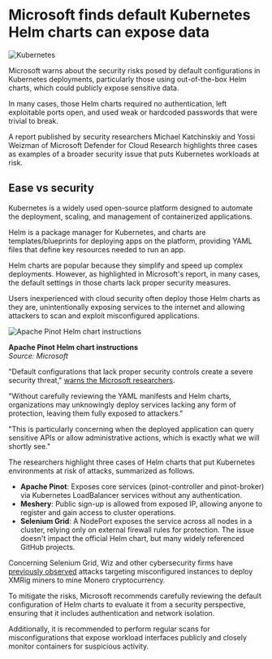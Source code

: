 # Microsoft finds default Kubernetes Helm charts can expose data

![Kubernetes](https://www.bleepstatic.com/content/hl-images/2024/04/17/Kubernetes.jpg)

Microsoft warns about the security risks posed by default configurations in Kubernetes deployments, particularly those using out-of-the-box Helm charts, which could publicly expose sensitive data.

In many cases, those Helm charts required no authentication, left exploitable ports open, and used weak or hardcoded passwords that were trivial to break.

A report published by security researchers Michael Katchinskiy and Yossi Weizman of Microsoft Defender for Cloud Research highlights three cases as examples of a broader security issue that puts Kubernetes workloads at risk.

## Ease vs security

Kubernetes is a widely used open-source platform designed to automate the deployment, scaling, and management of containerized applications.

Helm is a package manager for Kubernetes, and charts are templates/blueprints for deploying apps on the platform, providing YAML files that define key resources needed to run an app.

Helm charts are popular because they simplify and speed up complex deployments. However, as highlighted in Microsoft's report, in many cases, the default settings in those charts lack proper security measures.

Users inexperienced with cloud security often deploy those Helm charts as they are, unintentionally exposing services to the internet and allowing attackers to scan and exploit misconfigured applications.

![Apache Pinot Helm chart instructions](https://www.bleepstatic.com/images/news/u/1220909/2025/May/image.jpg)

**Apache Pinot Helm chart instructions**  
_Source: Microsoft_

"Default configurations that lack proper security controls create a severe security threat," [warns the Microsoft researchers](https://techcommunity.microsoft.com/blog/microsoftdefendercloudblog/the-risk-of-default-configuration-how-out-of-the-box-helm-charts-can-breach-your/4409560).

"Without carefully reviewing the YAML manifests and Helm charts, organizations may unknowingly deploy services lacking any form of protection, leaving them fully exposed to attackers."

"This is particularly concerning when the deployed application can query sensitive APIs or allow administrative actions, which is exactly what we will shortly see."

The researchers highlight three cases of Helm charts that put Kubernetes environments at risk of attacks, summarized as follows.

* **Apache Pinot**: Exposes core services (pinot-controller and pinot-broker) via Kubernetes LoadBalancer services without any authentication.
* **Meshery**: Public sign-up is allowed from exposed IP, allowing anyone to register and gain access to cluster operations.
* **Selenium Grid**: A NodePort exposes the service across all nodes in a cluster, relying only on external firewall rules for protection. The issue doesn't impact the official Helm chart, but many widely referenced GitHub projects.

Concerning Selenium Grid, Wiz and other cybersecurity firms have [previously observed](https://www.bleepingcomputer.com/news/security/misconfigured-selenium-grid-servers-abused-for-monero-mining/) attacks targeting misconfigured instances to deploy XMRig miners to mine Monero cryptocurrency.

To mitigate the risks, Microsoft recommends carefully reviewing the default configuration of Helm charts to evaluate it from a security perspective, ensuring that it includes authentication and network isolation.

Additionally, it is recommended to perform regular scans for misconfigurations that expose workload interfaces publicly and closely monitor containers for suspicious activity.